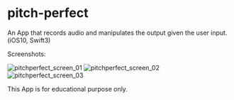 # pitch-perfect
An App that records audio and manipulates the output given the user input. (iOS10, Swift3)

Screenshots:

![pitchperfect_screen_01](https://cloud.githubusercontent.com/assets/20715639/19027926/0ecaf1a2-8971-11e6-84e5-bbb04ad8a838.PNG)
![pitchperfect_screen_02](https://cloud.githubusercontent.com/assets/20715639/19027925/0ecacdb2-8971-11e6-9cd3-6eea0f1630de.PNG)
![pitchperfect_screen_03](https://cloud.githubusercontent.com/assets/20715639/19027927/0ecf6cd2-8971-11e6-9205-cbdf8105a779.PNG)


This App is for educational purpose only.
